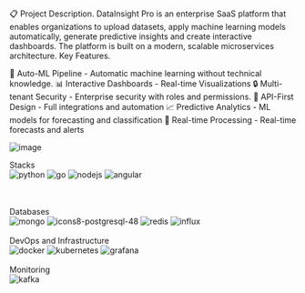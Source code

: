 📋 Project Description.
DataInsight Pro is an enterprise SaaS platform that enables organizations to upload datasets, apply machine learning models automatically, generate predictive insights and create interactive dashboards. The platform is built on a modern, scalable microservices architecture.
Key Features.

🤖 Auto-ML Pipeline - Automatic machine learning without technical knowledge.
📊 Interactive Dashboards - Real-time Visualizations
🔒 Multi-tenant Security - Enterprise security with roles and permissions.
🚀 API-First Design - Full integrations and automation
📈 Predictive Analytics - ML models for forecasting and classification
🔄 Real-time Processing - Real-time forecasts and alerts

![image](https://github.com/user-attachments/assets/da7ee7e1-5319-47b4-8ec9-0ac928dd2e40)


Stacks<br>
![python](https://github.com/user-attachments/assets/d5cbe628-beae-45ac-8eb1-cda56a4460d7)
![go](https://github.com/user-attachments/assets/ec36b0c4-1196-437d-a410-336e6341c9d4)
![nodejs](https://github.com/user-attachments/assets/41bf5709-a0e1-46d3-9b57-09b2a359b078)
![angular](https://github.com/user-attachments/assets/95a81e83-399c-40ea-8bf0-42ac7a69a451)

<br><br>
Databases<br>
![mongo](https://github.com/user-attachments/assets/d2b1deb4-c33e-4e26-a632-0df27d0ecf46)
![icons8-postgresql-48](https://github.com/user-attachments/assets/8036b456-1082-4aea-9bef-b4a73f9d95dd)
![redis](https://github.com/user-attachments/assets/18c1f533-0e8d-43ab-aefa-9d56489d7fc2)
![influx](https://github.com/user-attachments/assets/df91786d-b8ac-47be-ac51-99c668605795)
<br><br>
DevOps and Infrastructure<br>
![docker](https://github.com/user-attachments/assets/b566c5e3-b96c-4f62-8d24-7910fb08b8e8)
![kubernetes](https://github.com/user-attachments/assets/60b63cb6-cb7e-4a37-b3e0-a919604bffe9)
![grafana](https://github.com/user-attachments/assets/fc58ed29-0f3e-4142-84b9-f80158252097)
<br><br>
Monitoring<br>
![kafka](https://github.com/user-attachments/assets/c39e1ddf-ca95-4bf4-ac2f-f17990553355)


